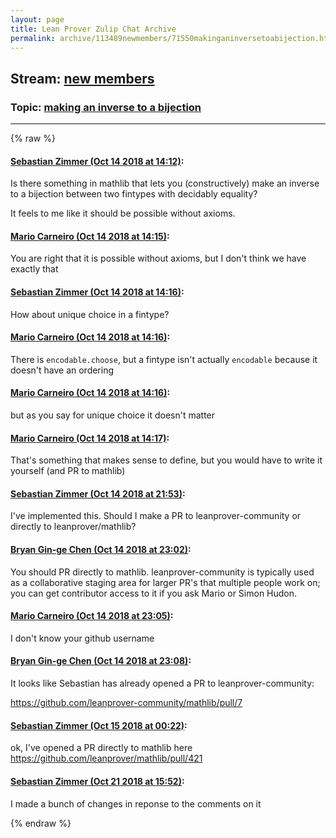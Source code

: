 ```yaml
---
layout: page
title: Lean Prover Zulip Chat Archive 
permalink: archive/113489newmembers/71550makinganinversetoabijection.html
---
```


## Stream: [new members](index.html)
### Topic: [making an inverse to a bijection](71550makinganinversetoabijection.html)

---


{% raw %}
#### [ Sebastian Zimmer (Oct 14 2018 at 14:12)](https://leanprover.zulipchat.com/#narrow/stream/113489-new%20members/topic/making%20an%20inverse%20to%20a%20bijection/near/135775250):
<p>Is there something in mathlib that lets you (constructively) make an inverse to a bijection between two fintypes with decidably equality?</p>
<p>It feels to me like it should be possible without axioms.</p>

#### [ Mario Carneiro (Oct 14 2018 at 14:15)](https://leanprover.zulipchat.com/#narrow/stream/113489-new%20members/topic/making%20an%20inverse%20to%20a%20bijection/near/135775318):
<p>You are right that it is possible without axioms, but I don't think we have exactly that</p>

#### [ Sebastian Zimmer (Oct 14 2018 at 14:16)](https://leanprover.zulipchat.com/#narrow/stream/113489-new%20members/topic/making%20an%20inverse%20to%20a%20bijection/near/135775361):
<p>How about unique choice in a fintype?</p>

#### [ Mario Carneiro (Oct 14 2018 at 14:16)](https://leanprover.zulipchat.com/#narrow/stream/113489-new%20members/topic/making%20an%20inverse%20to%20a%20bijection/near/135775365):
<p>There is <code>encodable.choose</code>, but a fintype isn't actually <code>encodable</code> because it doesn't have an ordering</p>

#### [ Mario Carneiro (Oct 14 2018 at 14:16)](https://leanprover.zulipchat.com/#narrow/stream/113489-new%20members/topic/making%20an%20inverse%20to%20a%20bijection/near/135775368):
<p>but as you say for unique choice it doesn't matter</p>

#### [ Mario Carneiro (Oct 14 2018 at 14:17)](https://leanprover.zulipchat.com/#narrow/stream/113489-new%20members/topic/making%20an%20inverse%20to%20a%20bijection/near/135775374):
<p>That's something that makes sense to define, but you would have to write it yourself (and PR to mathlib)</p>

#### [ Sebastian Zimmer (Oct 14 2018 at 21:53)](https://leanprover.zulipchat.com/#narrow/stream/113489-new%20members/topic/making%20an%20inverse%20to%20a%20bijection/near/135790982):
<p>I've implemented this. Should I make a PR to leanprover-community or directly to leanprover/mathlib?</p>

#### [ Bryan Gin-ge Chen (Oct 14 2018 at 23:02)](https://leanprover.zulipchat.com/#narrow/stream/113489-new%20members/topic/making%20an%20inverse%20to%20a%20bijection/near/135793320):
<p>You should PR directly to mathlib. leanprover-community is typically used as a collaborative staging area for larger PR's that multiple people work on; you can get contributor access to it if you ask Mario or Simon Hudon.</p>

#### [ Mario Carneiro (Oct 14 2018 at 23:05)](https://leanprover.zulipchat.com/#narrow/stream/113489-new%20members/topic/making%20an%20inverse%20to%20a%20bijection/near/135793395):
<p>I don't know your github username</p>

#### [ Bryan Gin-ge Chen (Oct 14 2018 at 23:08)](https://leanprover.zulipchat.com/#narrow/stream/113489-new%20members/topic/making%20an%20inverse%20to%20a%20bijection/near/135793496):
<p>It looks like Sebastian has already opened a PR to leanprover-community:</p>
<p><a href="https://github.com/leanprover-community/mathlib/pull/7" target="_blank" title="https://github.com/leanprover-community/mathlib/pull/7">https://github.com/leanprover-community/mathlib/pull/7</a></p>

#### [ Sebastian Zimmer (Oct 15 2018 at 00:22)](https://leanprover.zulipchat.com/#narrow/stream/113489-new%20members/topic/making%20an%20inverse%20to%20a%20bijection/near/135795680):
<p>ok, I've opened a PR directly to mathlib here <a href="https://github.com/leanprover/mathlib/pull/421" target="_blank" title="https://github.com/leanprover/mathlib/pull/421">https://github.com/leanprover/mathlib/pull/421</a></p>

#### [ Sebastian Zimmer (Oct 21 2018 at 15:52)](https://leanprover.zulipchat.com/#narrow/stream/113489-new%20members/topic/making%20an%20inverse%20to%20a%20bijection/near/136213925):
<p>I made a bunch of changes in reponse to the comments on it</p>


{% endraw %}
